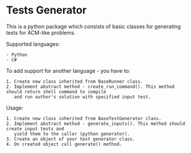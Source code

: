 Tests Generator
===============

This is a python package which consists of basic classes for generating tests for ACM-like problems.

Supported languages:

	- Python
	- C#

To add support for another language - you have to:

	1. Create new class inherited from BaseRunner class.
	2. Implement abstract method - create_run_command(). This method should return shell command to compile 
	   and run author's solution with specified input test. 

Usage:

	1. Create new class inherited from BaseTestGenerator class.
	2. Implement abstract method - generate_inputs(). This method should create input tests and 
       yield them to the caller (python generator).
	3. Create an object of your test generator class.
	4. On created object call generate() method.


